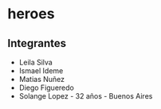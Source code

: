 # heroes

## Integrantes

- Leila Silva
- Ismael Ideme
- Matias Nuñez
- Diego Figueredo 
- Solange Lopez - 32 años - Buenos Aires